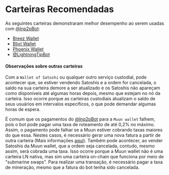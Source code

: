 # Carteiras Recomendadas

As seguintes carteiras demonstraram melhor desempenho ao serem usadas com [@lnp2pBot](https://t.me/lnp2pBot):

- [Breez Wallet](https://breez.technology/)
- [Blixt Wallet](https://blixtwallet.github.io/)
- [Phoenix Wallet](https://phoenix.acinq.co/)
- [@LightningTipBot](https://t.me/LightningTipBot)

#### Observações sobre outras carteiras
Com a `Wallet of Satoshi` ou qualquer outro serviço custodial, pode acontecer que, se estiver vendendo Satoshis e a ordem for cancelada, o saldo na sua carteira demore a ser atualizado e os Satoshis não apareçam como disponíveis até algumas horas depois, mesmo que estejam no nó da carteira. Isso ocorre porque as carteiras custodiais atualizam o saldo de seus usuários em intervalos específicos, o que pode demandar algumas horas de espera.

É comum que os pagamentos do [@lnp2pBot](https://t.me/lnp2pBot) para a `Muun wallet` falhem, pois o bot pode pagar uma taxa de roteamento de até 0,2% no máximo. Assim, o pagamento pode falhar se a Muun estiver cobrando taxas maiores do que essa. Nestes casos, é necessário gerar uma nova fatura a partir de outra carteira (Mais informações [aqui](./i-cant-receive.md)). 
Também pode acontecer, ao vender Satoshis da Muun wallet, que a ordem seja cancelada, contudo, mesmo assim, será cobrada uma taxa. Isso ocorre porque a Muun wallet não é uma carteira LN nativa, mas sim uma carteira on-chain que funciona por meio de "submarine swaps". Para realizar uma transação, é necessário pagar a taxa de mineração, mesmo que a fatura do bot tenha sido cancelada.
